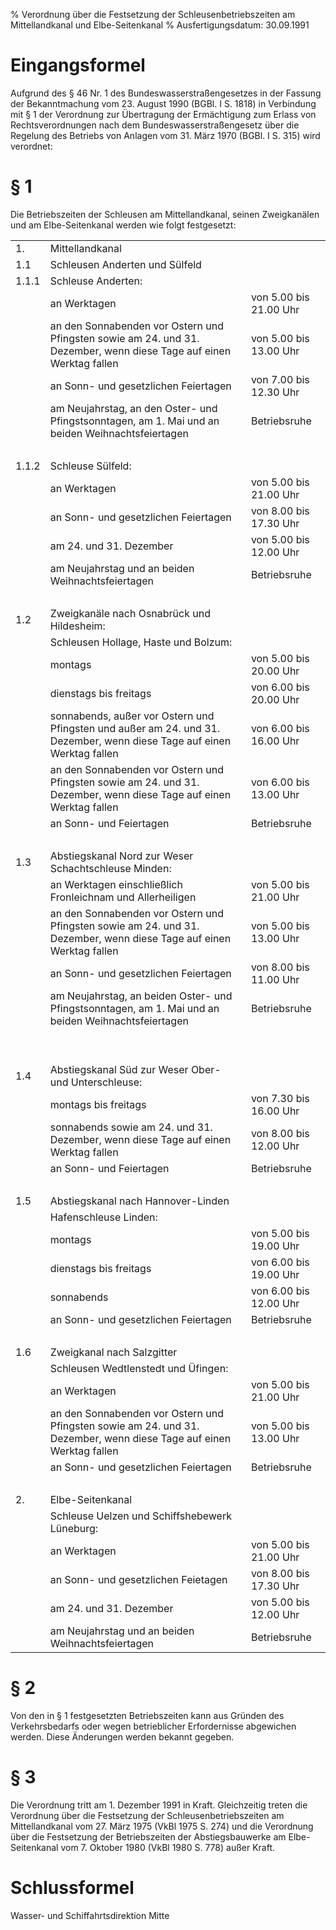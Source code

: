 % Verordnung über die Festsetzung der Schleusenbetriebszeiten am Mittellandkanal und Elbe-Seitenkanal
% Ausfertigungsdatum: 30.09.1991
 
# Eingangsformel

Aufgrund des § 46 Nr. 1 des Bundeswasserstraßengesetzes in der Fassung der Bekanntmachung vom 23. August 1990 (BGBl. I S. 1818) in Verbindung mit § 1 der Verordnung zur Übertragung der Ermächtigung zum Erlass von Rechtsverordnungen nach dem Bundeswasserstraßengesetz über die Regelung des Betriebs von Anlagen vom 31. März 1970 (BGBl. I S. 315) wird verordnet:

# § 1

Die Betriebszeiten der Schleusen am Mittellandkanal, seinen Zweigkanälen und am Elbe-Seitenkanal werden wie folgt festgesetzt:  
  

|       |                                                                                                                        |                        |
|:-----|:----------------------------------------------------|:-------------|
| 1\.   | Mittellandkanal                                                                                                        |                        |
| 1.1   | Schleusen Anderten und Sülfeld                                                                                         |                        |
| 1.1.1 | Schleuse Anderten:                                                                                                     |                        |
|       | an Werktagen                                                                                                           | von 5.00 bis 21.00 Uhr |
|       | an den Sonnabenden vor Ostern und Pfingsten sowie am 24. und 31. Dezember, wenn diese Tage auf einen Werktag fallen    | von 5.00 bis 13.00 Uhr |
|       | an Sonn- und gesetzlichen Feiertagen                                                                                   | von 7.00 bis 12.30 Uhr |
|       | am Neujahrstag, an den Oster- und Pfingstsonntagen, am 1. Mai und an beiden Weihnachtsfeiertagen                       | Betriebsruhe           |
|       |                                                                                                                        |                        |
| 1.1.2 | Schleuse Sülfeld:                                                                                                      |                        |
|       | an Werktagen                                                                                                           | von 5.00 bis 21.00 Uhr |
|       | an Sonn- und gesetzlichen Feiertagen                                                                                   | von 8.00 bis 17.30 Uhr |
|       | am 24. und 31. Dezember                                                                                                | von 5.00 bis 12.00 Uhr |
|       | am Neujahrstag und an beiden Weihnachtsfeiertagen                                                                      | Betriebsruhe           |
|       |                                                                                                                        |                        |
| 1.2   | Zweigkanäle nach Osnabrück und Hildesheim:                                                                             |                        |
|       | Schleusen Hollage, Haste und Bolzum:                                                                                   |                        |
|       | montags                                                                                                                | von 5.00 bis 20.00 Uhr |
|       | dienstags bis freitags                                                                                                 | von 6.00 bis 20.00 Uhr |
|       | sonnabends, außer vor Ostern und Pfingsten und außer am 24. und 31. Dezember, wenn diese Tage auf einen Werktag fallen | von 6.00 bis 16.00 Uhr |
|       | an den Sonnabenden vor Ostern und Pfingsten sowie am 24. und 31. Dezember, wenn diese Tage auf einen Werktag fallen    | von 6.00 bis 13.00 Uhr |
|       | an Sonn- und Feiertagen                                                                                                | Betriebsruhe           |
|       |                                                                                                                        |                        |
| 1.3   | Abstiegskanal Nord zur Weser Schachtschleuse Minden:                                                                   |                        |
|       | an Werktagen einschließlich Fronleichnam und Allerheiligen                                                             | von 5.00 bis 21.00 Uhr |
|       | an den Sonnabenden vor Ostern und Pfingsten sowie am 24. und 31. Dezember, wenn diese Tage auf einen Werktag fallen    | von 5.00 bis 13.00 Uhr |
|       | an Sonn- und gesetzlichen Feiertagen                                                                                   | von 8.00 bis 11.00 Uhr |
|       | am Neujahrstag, an beiden Oster- und Pfingstsonntagen, am 1. Mai und an beiden Weihnachtsfeiertagen                    | Betriebsruhe           |
|       |                                                                                                                        |                        |
|       |                                                                                                                        |                        |
| 1.4   | Abstiegskanal Süd zur Weser Ober- und Unterschleuse:                                                                   |                        |
|       | montags bis freitags                                                                                                   | von 7.30 bis 16.00 Uhr |
|       | sonnabends sowie am 24. und 31. Dezember, wenn diese Tage auf einen Werktag fallen                                     | von 8.00 bis 12.00 Uhr |
|       | an Sonn- und Feiertagen                                                                                                | Betriebsruhe           |
|       |                                                                                                                        |                        |
| 1.5   | Abstiegskanal nach Hannover-Linden                                                                                     |                        |
|       | Hafenschleuse Linden:                                                                                                  |                        |
|       | montags                                                                                                                | von 5.00 bis 19.00 Uhr |
|       | dienstags bis freitags                                                                                                 | von 6.00 bis 19.00 Uhr |
|       | sonnabends                                                                                                             | von 6.00 bis 12.00 Uhr |
|       | an Sonn- und gesetzlichen Feiertagen                                                                                   | Betriebsruhe           |
|       |                                                                                                                        |                        |
| 1.6   | Zweigkanal nach Salzgitter                                                                                             |                        |
|       | Schleusen Wedtlenstedt und Üfingen:                                                                                    |                        |
|       | an Werktagen                                                                                                           | von 5.00 bis 21.00 Uhr |
|       | an den Sonnabenden vor Ostern und Pfingsten sowie am 24. und 31. Dezember, wenn diese Tage auf einen Werktag fallen    | von 5.00 bis 13.00 Uhr |
|       | an Sonn- und gesetzlichen Feiertagen                                                                                   | Betriebsruhe           |
|       |                                                                                                                        |                        |
| 2\.   | Elbe-Seitenkanal                                                                                                       |                        |
|       | Schleuse Uelzen und Schiffshebewerk Lüneburg:                                                                          |                        |
|       | an Werktagen                                                                                                           | von 5.00 bis 21.00 Uhr |
|       | an Sonn- und gesetzlichen Feietagen                                                                                    | von 8.00 bis 17.30 Uhr |
|       | am 24. und 31. Dezember                                                                                                | von 5.00 bis 12.00 Uhr |
|       | am Neujahrstag und an beiden Weihnachtsfeiertagen                                                                      | Betriebsruhe           |

# § 2

Von den in § 1 festgesetzten Betriebszeiten kann aus Gründen des Verkehrsbedarfs oder wegen betrieblicher Erfordernisse abgewichen werden. Diese Änderungen werden bekannt gegeben.

# § 3

Die Verordnung tritt am 1. Dezember 1991 in Kraft. Gleichzeitig treten die Verordnung über die Festsetzung der Schleusenbetriebszeiten am Mittellandkanal vom 27. März 1975 (VkBl 1975 S. 274) und die Verordnung über die Festsetzung der Betriebszeiten der Abstiegsbauwerke am Elbe-Seitenkanal vom 7. Oktober 1980 (VkBl 1980 S. 778) außer Kraft.

# Schlussformel

Wasser- und Schiffahrtsdirektion Mitte
